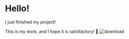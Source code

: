 # Hello!

I just finished my project!

This is my work, and I hope it is satisfactory! 🎉
![download](https://github.com/user-attachments/assets/c00807b2-fb0a-46b4-86e4-62d8d67b0840)

